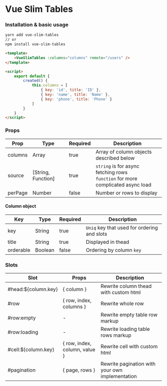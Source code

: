 # Vue Slim Tables

### Installation & basic usage
```sh
yarn add vue-slim-tables
// or
npm install vue-slim-tables
```

```html
<template>
    <VueSlimTables :columns="columns" remote="/users" />
</template>

<script>
    export default {
        created() {
            this.columns = [
                { key: 'id', title: 'ID' },
                { key: 'name', title: 'Name' },
                { key: 'phone', title: 'Phone' }
            ]
        }
    }
</script>
```

### Props
| Prop | Type | Required | Description |
| - | - | - | - |
| columns | Array | true | Array of column objects described below |
| source | [String, Function] | true | `string` is for async fetching rows<br/>`function` for more complicated async load |
| perPage | Number | false | Number or rows to display |

#### Column object
| Key | Type | Required | Description |
| - | - | - | - |
| key | String | true | `Uniq` key that used for ordering and slots |
| title | String | true | Displayed in thead |
| orderable | Boolean | false | Ordering by column `key` |

### Slots
| Slot | Props | Description |
| - | - | - |
| #head:${column.key} | { column } | Rewrite column thead with custom html |
| #row | { row, index, columns } | Rewrite whole row |
| #row:empty | - | Rewrite empty table row markup |
| #row:loading | - | Rewrite loading table rows markup |
| #cell:${column.key} | { row, index, column, value } | Rewrite cell with custom html |
| #pagination | { page, rows } | Rewrite pagination with your own implementation |
